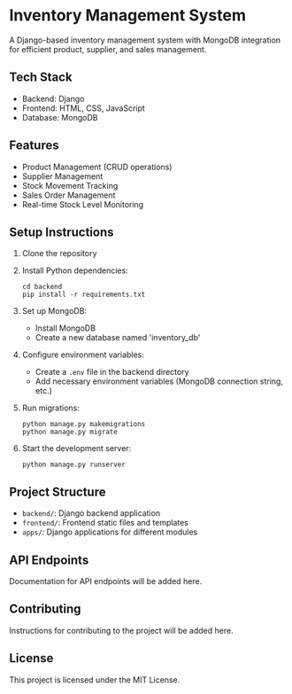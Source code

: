 # Inventory Management System

A Django-based inventory management system with MongoDB integration for efficient product, supplier, and sales management.

## Tech Stack

- Backend: Django
- Frontend: HTML, CSS, JavaScript
- Database: MongoDB

## Features

- Product Management (CRUD operations)
- Supplier Management
- Stock Movement Tracking
- Sales Order Management
- Real-time Stock Level Monitoring

## Setup Instructions

1. Clone the repository
2. Install Python dependencies:
   ```
   cd backend
   pip install -r requirements.txt
   ```
3. Set up MongoDB:

   - Install MongoDB
   - Create a new database named 'inventory_db'

4. Configure environment variables:

   - Create a `.env` file in the backend directory
   - Add necessary environment variables (MongoDB connection string, etc.)

5. Run migrations:

   ```
   python manage.py makemigrations
   python manage.py migrate
   ```

6. Start the development server:
   ```
   python manage.py runserver
   ```

## Project Structure

- `backend/`: Django backend application
- `frontend/`: Frontend static files and templates
- `apps/`: Django applications for different modules

## API Endpoints

Documentation for API endpoints will be added here.

## Contributing

Instructions for contributing to the project will be added here.

## License

This project is licensed under the MIT License.
